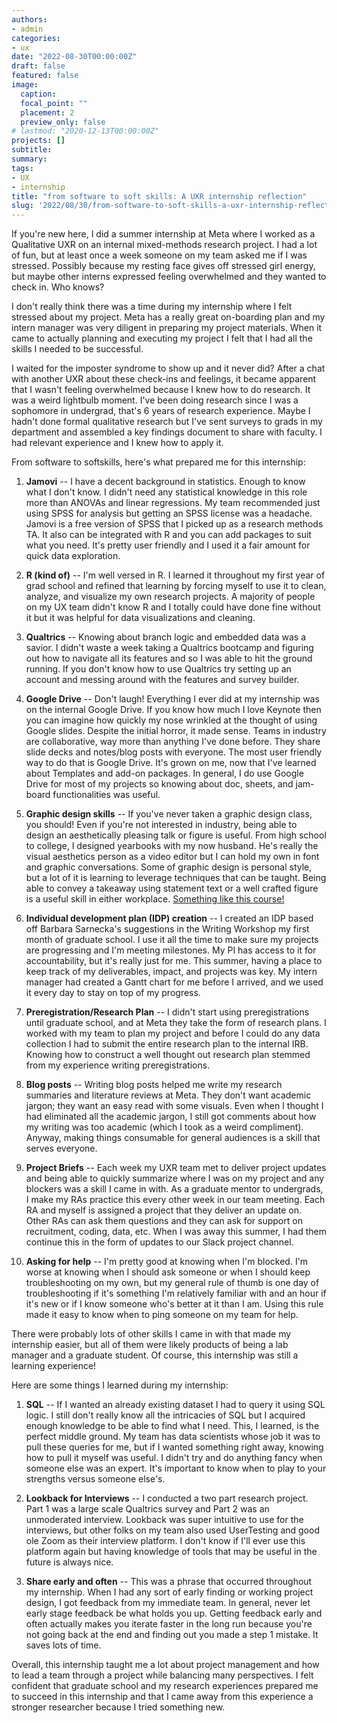 ```yaml
---
authors:
- admin
categories:
- ux
date: "2022-08-30T00:00:00Z"
draft: false
featured: false
image:
  caption:
  focal_point: ""
  placement: 2
  preview_only: false
# lastmod: "2020-12-13T00:00:00Z"
projects: []
subtitle:
summary: 
tags:
- UX
- internship
title: "from software to soft skills: A UXR internship reflection"
slug: '2022/08/30/from-software-to-soft-skills-a-uxr-internship-reflection/'
---
```


If you're new here, I did a summer internship at Meta where I worked as a Qualitative UXR on an internal mixed-methods research project. I had a lot of fun, but at least once a week someone on my team asked me if I was stressed. Possibly because my resting face gives off stressed girl energy, but maybe other interns expressed feeling overwhelmed and they wanted to check in. Who knows? 

I don't really think there was a time during my internship where I felt stressed about my project. Meta has a really great on-boarding plan and my intern manager was very diligent in preparing my project materials. When it came to actually planning and executing my project I felt that I had all the skills I needed to be successful. 

I waited for the imposter syndrome to show up and it never did? After a chat with another UXR about these check-ins and feelings, it became apparent that I wasn't feeling overwhelmed because I knew how to do research. It was a weird lightbulb moment. I've been doing research since I was a sophomore in undergrad, that's 6 years of research experience. Maybe I hadn't done formal qualitative research but I've sent surveys to grads in my department and assembled a key findings document to share with faculty. I had relevant experience and I knew how to apply it. 

From software to softskills, here's what prepared me for this internship:

1.  **Jamovi** -- I have a decent background in statistics. Enough to know what I don't know. I didn't need any statistical knowledge in this role more than ANOVAs and linear regressions. My team recommended just using SPSS for analysis but getting an SPSS license was a headache. Jamovi is a free version of SPSS that I picked up as a research methods TA. It also can be integrated with R and you can add packages to suit what you need. It's pretty user friendly and I used it a fair amount for quick data exploration. 

2.  **R (kind of)** -- I'm well versed in R. I learned it throughout my first year of grad school and refined that learning by forcing myself to use it to clean, analyze, and visualize my own research projects. A majority of people on my UX team didn't know R and I totally could have done fine without it but it was helpful for data visualizations and cleaning.

3.  **Qualtrics** -- Knowing about branch logic and embedded data was a savior. I didn't waste a week taking a Qualtrics bootcamp and figuring out how to navigate all its features and so I was able to hit the ground running. If you don't know how to use Qualtrics try setting up an account and messing around with the features and survey builder. 

4.  **Google Drive** -- Don't laugh! Everything I ever did at my internship was on the internal Google Drive. If you know how much I love Keynote then you can imagine how quickly my nose wrinkled at the thought of using Google slides. Despite the initial horror, it made sense. Teams in industry are collaborative, way more than anything I've done before. They share slide decks and notes/blog posts with everyone. The most user friendly way to do that is Google Drive. It's grown on me, now that I've learned about Templates and add-on packages. In general, I do use Google Drive for most of my projects so knowing about doc, sheets, and jam-board functionalities was useful.

5.  **Graphic design skills** -- If you've never taken a graphic design class, you should! Even if you're not interested in industry, being able to design an aesthetically pleasing talk or figure is useful. From high school to college, I designed yearbooks with my now husband. He's really the visual aesthetics person as a video editor but I can hold my own in font and graphic conversations. Some of graphic design is personal style, but a lot of it is learning to leverage techniques that can be taught. Being able to convey a takeaway using statement text or a well crafted figure is a useful skill in either workplace. [Something like this course!](https://simplifiedsciencepublishing.thinkific.com)

6.  **Individual development plan (IDP) creation** -- I created an IDP based off Barbara Sarnecka's suggestions in the Writing Workshop my first month of graduate school. I use it all the time to make sure my projects are progressing and I'm meeting milestones. My PI has access to it for accountability, but it's really just for me. This summer, having a place to keep track of my deliverables, impact, and projects was key. My intern manager had created a Gantt chart for me before I arrived, and we used it every day to stay on top of my progress. 

7.  **Preregistration/Research Plan** -- I didn't start using preregistrations until graduate school, and at Meta they take the form of research plans. I worked with my team to plan my project and before I could do any data collection I had to submit the entire research plan to the internal IRB. Knowing how to construct a well thought out research plan stemmed from my experience writing preregistrations. 

8.  **Blog posts** -- Writing blog posts helped me write my research summaries and literature reviews at Meta. They don't want academic jargon; they want an easy read with some visuals. Even when I thought I had eliminated all the academic jargon, I still got comments about how my writing was too academic (which I took as a weird compliment). Anyway, making things consumable for general audiences is a skill that serves everyone. 

9.  **Project Briefs** -- Each week my UXR team met to deliver project updates and being able to quickly summarize where I was on my project and any blockers was a skill I came in with. As a graduate mentor to undergrads, I make my RAs practice this every other week in our team meeting. Each RA and myself is assigned a project that they deliver an update on. Other RAs can ask them questions and they can ask for support on recruitment, coding, data, etc. When I was away this summer, I had them continue this in the form of updates to our Slack project channel. 

10. **Asking for help** -- I'm pretty good at knowing when I'm blocked. I'm worse at knowing when I should ask someone or when I should keep troubleshooting on my own, but my general rule of thumb is one day of troubleshooting if it's something I'm relatively familiar with and an hour if it's new or if I know someone who's better at it than I am. Using this rule made it easy to know when to ping someone on my team for help.

There were probably lots of other skills I came in with that made my internship easier, but all of them were likely products of being a lab manager and a graduate student. Of course, this internship was still a learning experience! 

Here are some things I learned during my internship:

1.  **SQL** -- If I wanted an already existing dataset I had to query it using SQL logic. I still don't really know all the intricacies of SQL but I acquired enough knowledge to be able to find what I need. This, I learned, is the perfect middle ground. My team has data scientists whose job it was to pull these queries for me, but if I wanted something right away, knowing how to pull it myself was useful. I didn't try and do anything fancy when someone else was an expert. It's important to know when to play to your strengths versus someone else's.

2.  **Lookback for Interviews** -- I conducted a two part research project. Part 1 was a large scale Qualtrics survey and Part 2 was an unmoderated interview. Lookback was super intuitive to use for the interviews, but other folks on my team also used UserTesting and good ole Zoom as their interview platform. I don't know if I'll ever use this platform again but having knowledge of tools that may be useful in the future is always nice. 

3.  **Share early and often** -- This was a phrase that occurred throughout my internship. When I had any sort of early finding or working project design, I got feedback from my immediate team. In general, never let early stage feedback be what holds you up. Getting feedback early and often actually makes you iterate faster in the long run because you're not going back at the end and finding out you made a step 1 mistake. It saves lots of time. 

Overall, this internship taught me a lot about project management and how to lead a team through a project while balancing many perspectives. I felt confident that graduate school and my research experiences prepared me to succeed in this internship and that I came away from this experience a stronger researcher because I tried something new.
